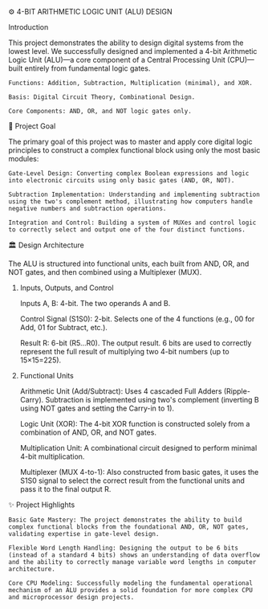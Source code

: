 ⚙️ 4-BIT ARITHMETIC LOGIC UNIT (ALU) DESIGN

Introduction

This project demonstrates the ability to design digital systems from the lowest level. We successfully designed and implemented a 4-bit Arithmetic Logic Unit (ALU)—a core component of a Central Processing Unit (CPU)—built entirely from fundamental logic gates.

    Functions: Addition, Subtraction, Multiplication (minimal), and XOR.

    Basis: Digital Circuit Theory, Combinational Design.

    Core Components: AND, OR, and NOT logic gates only.

🎯 Project Goal

The primary goal of this project was to master and apply core digital logic principles to construct a complex functional block using only the most basic modules:

    Gate-Level Design: Converting complex Boolean expressions and logic into electronic circuits using only basic gates (AND, OR, NOT).

    Subtraction Implementation: Understanding and implementing subtraction using the two's complement method, illustrating how computers handle negative numbers and subtraction operations.

    Integration and Control: Building a system of MUXes and control logic to correctly select and output one of the four distinct functions.

🏛️ Design Architecture

The ALU is structured into functional units, each built from AND, OR, and NOT gates, and then combined using a Multiplexer (MUX).

1. Inputs, Outputs, and Control

    Inputs A, B: 4-bit. The two operands A and B.

    Control Signal (S1​S0​): 2-bit. Selects one of the 4 functions (e.g., 00 for Add, 01 for Subtract, etc.).

    Result R: 6-bit (R5​…R0​). The output result. 6 bits are used to correctly represent the full result of multiplying two 4-bit numbers (up to 15×15=225).

2. Functional Units

    Arithmetic Unit (Add/Subtract): Uses 4 cascaded Full Adders (Ripple-Carry). Subtraction is implemented using two's complement (inverting B using NOT gates and setting the Carry-in to 1).

    Logic Unit (XOR): The 4-bit XOR function is constructed solely from a combination of AND, OR, and NOT gates.

    Multiplication Unit: A combinational circuit designed to perform minimal 4-bit multiplication.

    Multiplexer (MUX 4-to-1): Also constructed from basic gates, it uses the S1​S0​ signal to select the correct result from the functional units and pass it to the final output R.

✨ Project Highlights

    Basic Gate Mastery: The project demonstrates the ability to build complex functional blocks from the foundational AND, OR, NOT gates, validating expertise in gate-level design.

    Flexible Word Length Handling: Designing the output to be 6 bits (instead of a standard 4 bits) shows an understanding of data overflow and the ability to correctly manage variable word lengths in computer architecture.

    Core CPU Modeling: Successfully modeling the fundamental operational mechanism of an ALU provides a solid foundation for more complex CPU and microprocessor design projects.
